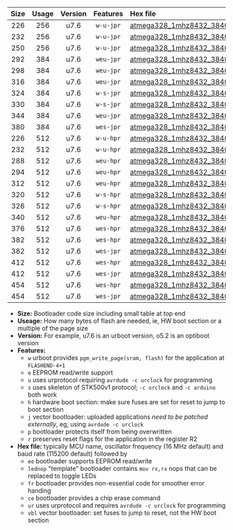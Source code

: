 |Size|Usage|Version|Features|Hex file|
|:-:|:-:|:-:|:-:|:--|
|226|256|u7.6|`w-u-jpr`|[atmega328_1mhz8432_38400bps_ur_vbl.hex](https://raw.githubusercontent.com/stefanrueger/urboot/main/atmega328_1mhz8432_38400bps_ur_vbl.hex)|
|232|256|u7.6|`w-u-jpr`|[atmega328_1mhz8432_38400bps_lednop_ur_vbl.hex](https://raw.githubusercontent.com/stefanrueger/urboot/main/atmega328_1mhz8432_38400bps_lednop_ur_vbl.hex)|
|250|256|u7.6|`w-u-jpr`|[atmega328_1mhz8432_38400bps_lednop_fr_ur_vbl.hex](https://raw.githubusercontent.com/stefanrueger/urboot/main/atmega328_1mhz8432_38400bps_lednop_fr_ur_vbl.hex)|
|292|384|u7.6|`weu-jpr`|[atmega328_1mhz8432_38400bps_ee_ur_vbl.hex](https://raw.githubusercontent.com/stefanrueger/urboot/main/atmega328_1mhz8432_38400bps_ee_ur_vbl.hex)|
|298|384|u7.6|`weu-jpr`|[atmega328_1mhz8432_38400bps_ee_lednop_ur_vbl.hex](https://raw.githubusercontent.com/stefanrueger/urboot/main/atmega328_1mhz8432_38400bps_ee_lednop_ur_vbl.hex)|
|316|384|u7.6|`weu-jpr`|[atmega328_1mhz8432_38400bps_ee_lednop_fr_ur_vbl.hex](https://raw.githubusercontent.com/stefanrueger/urboot/main/atmega328_1mhz8432_38400bps_ee_lednop_fr_ur_vbl.hex)|
|324|384|u7.6|`w-s-jpr`|[atmega328_1mhz8432_38400bps_vbl.hex](https://raw.githubusercontent.com/stefanrueger/urboot/main/atmega328_1mhz8432_38400bps_vbl.hex)|
|330|384|u7.6|`w-s-jpr`|[atmega328_1mhz8432_38400bps_lednop_vbl.hex](https://raw.githubusercontent.com/stefanrueger/urboot/main/atmega328_1mhz8432_38400bps_lednop_vbl.hex)|
|344|384|u7.6|`weu-jpr`|[atmega328_1mhz8432_38400bps_ee_lednop_fr_ce_ur_vbl.hex](https://raw.githubusercontent.com/stefanrueger/urboot/main/atmega328_1mhz8432_38400bps_ee_lednop_fr_ce_ur_vbl.hex)|
|380|384|u7.6|`wes-jpr`|[atmega328_1mhz8432_38400bps_ee_vbl.hex](https://raw.githubusercontent.com/stefanrueger/urboot/main/atmega328_1mhz8432_38400bps_ee_vbl.hex)|
|226|512|u7.6|`w-u-hpr`|[atmega328_1mhz8432_38400bps_ur.hex](https://raw.githubusercontent.com/stefanrueger/urboot/main/atmega328_1mhz8432_38400bps_ur.hex)|
|232|512|u7.6|`w-u-hpr`|[atmega328_1mhz8432_38400bps_lednop_ur.hex](https://raw.githubusercontent.com/stefanrueger/urboot/main/atmega328_1mhz8432_38400bps_lednop_ur.hex)|
|288|512|u7.6|`weu-hpr`|[atmega328_1mhz8432_38400bps_ee_ur.hex](https://raw.githubusercontent.com/stefanrueger/urboot/main/atmega328_1mhz8432_38400bps_ee_ur.hex)|
|294|512|u7.6|`weu-hpr`|[atmega328_1mhz8432_38400bps_ee_lednop_ur.hex](https://raw.githubusercontent.com/stefanrueger/urboot/main/atmega328_1mhz8432_38400bps_ee_lednop_ur.hex)|
|312|512|u7.6|`weu-hpr`|[atmega328_1mhz8432_38400bps_ee_lednop_fr_ur.hex](https://raw.githubusercontent.com/stefanrueger/urboot/main/atmega328_1mhz8432_38400bps_ee_lednop_fr_ur.hex)|
|320|512|u7.6|`w-s-hpr`|[atmega328_1mhz8432_38400bps.hex](https://raw.githubusercontent.com/stefanrueger/urboot/main/atmega328_1mhz8432_38400bps.hex)|
|326|512|u7.6|`w-s-hpr`|[atmega328_1mhz8432_38400bps_lednop.hex](https://raw.githubusercontent.com/stefanrueger/urboot/main/atmega328_1mhz8432_38400bps_lednop.hex)|
|340|512|u7.6|`weu-hpr`|[atmega328_1mhz8432_38400bps_ee_lednop_fr_ce_ur.hex](https://raw.githubusercontent.com/stefanrueger/urboot/main/atmega328_1mhz8432_38400bps_ee_lednop_fr_ce_ur.hex)|
|376|512|u7.6|`wes-hpr`|[atmega328_1mhz8432_38400bps_ee.hex](https://raw.githubusercontent.com/stefanrueger/urboot/main/atmega328_1mhz8432_38400bps_ee.hex)|
|382|512|u7.6|`wes-hpr`|[atmega328_1mhz8432_38400bps_ee_lednop.hex](https://raw.githubusercontent.com/stefanrueger/urboot/main/atmega328_1mhz8432_38400bps_ee_lednop.hex)|
|382|512|u7.6|`wes-jpr`|[atmega328_1mhz8432_38400bps_ee_lednop_vbl.hex](https://raw.githubusercontent.com/stefanrueger/urboot/main/atmega328_1mhz8432_38400bps_ee_lednop_vbl.hex)|
|412|512|u7.6|`wes-hpr`|[atmega328_1mhz8432_38400bps_ee_lednop_fr.hex](https://raw.githubusercontent.com/stefanrueger/urboot/main/atmega328_1mhz8432_38400bps_ee_lednop_fr.hex)|
|412|512|u7.6|`wes-jpr`|[atmega328_1mhz8432_38400bps_ee_lednop_fr_vbl.hex](https://raw.githubusercontent.com/stefanrueger/urboot/main/atmega328_1mhz8432_38400bps_ee_lednop_fr_vbl.hex)|
|454|512|u7.6|`wes-hpr`|[atmega328_1mhz8432_38400bps_ee_lednop_fr_ce.hex](https://raw.githubusercontent.com/stefanrueger/urboot/main/atmega328_1mhz8432_38400bps_ee_lednop_fr_ce.hex)|
|454|512|u7.6|`wes-jpr`|[atmega328_1mhz8432_38400bps_ee_lednop_fr_ce_vbl.hex](https://raw.githubusercontent.com/stefanrueger/urboot/main/atmega328_1mhz8432_38400bps_ee_lednop_fr_ce_vbl.hex)|

- **Size:** Bootloader code size including small table at top end
- **Useage:** How many bytes of flash are needed, ie, HW boot section or a multiple of the page size
- **Version:** For example, u7.6 is an urboot version, o5.2 is an optiboot version
- **Features:**
  + `w` urboot provides `pgm_write_page(sram, flash)` for the application at `FLASHEND-4+1`
  + `e` EEPROM read/write support
  + `u` uses urprotocol requiring `avrdude -c urclock` for programming
  + `s` uses skeleton of STK500v1 protocol; `-c urclock` and `-c arduino` both work
  + `h` hardware boot section: make sure fuses are set for reset to jump to boot section
  + `j` vector bootloader: uploaded applications *need to be patched externally*, eg, using `avrdude -c urclock`
  + `p` bootloader protects itself from being overwritten
  + `r` preserves reset flags for the application in the register R2
- **Hex file:** typically MCU name, oscillator frequency (16 MHz default) and baud rate (115200 default) followed by
  + `ee` bootloader supports EEPROM read/write
  + `lednop` "template" bootloader contains `mov rx,rx` nops that can be replaced to toggle LEDs
  + `fr` bootloader provides non-essential code for smoother error handing
  + `ce` bootloader provides a chip erase command
  + `ur` uses urprotocol and requires `avrdude -c urclock` for programming
  + `vbl` vector bootloader: set fuses to jump to reset, not the HW boot section
